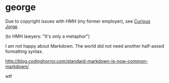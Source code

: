 # george

Due to copyright issues with HMH (my former employer), see [Curious Jorge](Curious%20Jorge.ipynb).

(to HMH lawyers: "It's only a metaphor")

I am not happy about Markdown. The world did not need another half-assed formatting syntax.

http://blog.codinghorror.com/standard-markdown-is-now-common-markdown/

wtf

